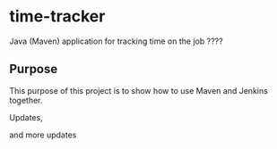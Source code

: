 # time-tracker
Java (Maven) application for tracking time on the job ????

## Purpose

This purpose of this project is to show how to use Maven and Jenkins together.

Updates, 

and more updates
